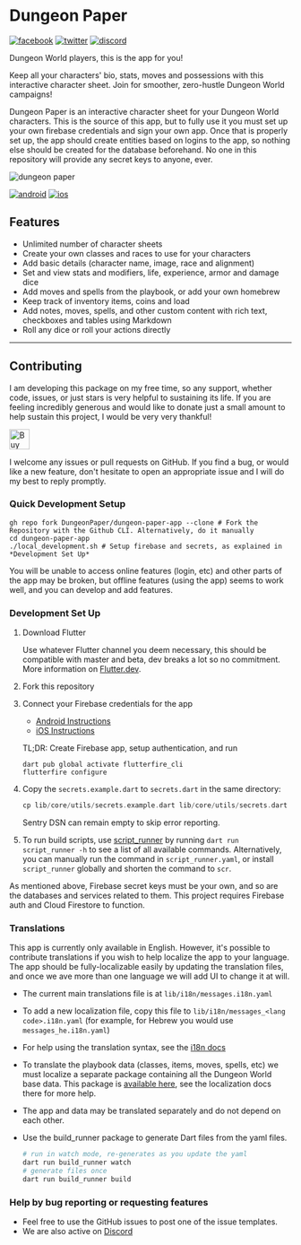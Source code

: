 # Dungeon Paper

[![facebook](https://img.shields.io/static/v1?label=Like&style=social&logo=facebook&message=%20)](https://bit.ly/DungeonPaper-Facebook)
[![twitter](https://img.shields.io/twitter/follow/espadrine?label=Follow&style=social)](https://bit.ly/DungeonPaper-Twitter)
[![discord](https://img.shields.io/discord/719848105586982915?label=Chat&logo=discord&style=social)](https://bit.ly/DungeonPaper-Discord)

Dungeon World players, this is the app for you!

Keep all your characters' bio, stats, moves and possessions with this interactive character sheet.
Join for smoother, zero-hustle Dungeon World campaigns!

Dungeon Paper is an interactive character sheet for your Dungeon World characters. This is the
source of this app, but to fully use it you must set up your own firebase credentials and sign your
own app. Once that is properly set up, the app should create entities based on logins to the app, so
nothing else should be created for the database beforehand. No one in this repository will provide
any secret keys to anyone, ever.

![dungeon paper](https://dungeonpaper.app/assets/images/logo-512.png)

[![android](https://img.shields.io/static/v1?label=Google%20Play&style=for-the-badge&logo=google-play&message=%E2%80%BA&labelColor=689f38&color=33691e&)](https://bit.ly/DungeonPaper-Android)
[![ios](https://img.shields.io/static/v1?label=App%20Store&style=for-the-badge&logo=apple&message=%E2%80%BA&labelColor=000000&color=000000&)](https://bit.ly/DungeonPaper-iOS)

## Features

- Unlimited number of character sheets
- Create your own classes and races to use for your characters
- Add basic details (character name, image, race and alignment)
- Set and view stats and modifiers, life, experience, armor and damage dice
- Add moves and spells from the playbook, or add your own homebrew
- Keep track of inventory items, coins and load
- Add notes, moves, spells, and other custom content with rich text, checkboxes and tables using
  Markdown
- Roll any dice or roll your actions directly

---

## Contributing

I am developing this package on my free time, so any support, whether code, issues, or just stars is
very helpful to sustaining its life. If you are feeling incredibly generous and would like to donate
just a small amount to help sustain this project, I would be very very thankful!

<a href='https://ko-fi.com/casraf' target='_blank'>
  <img height='36' style='border:0px;height:36px;'
    src='https://cdn.ko-fi.com/cdn/kofi1.png?v=3'
    alt='Buy Me a Coffee at ko-fi.com' />
</a>

I welcome any issues or pull requests on GitHub. If you find a bug, or would like a new feature,
don't hesitate to open an appropriate issue and I will do my best to reply promptly.

### Quick Development Setup

```
gh repo fork DungeonPaper/dungeon-paper-app --clone # Fork the Repository with the Github CLI. Alternatively, do it manually
cd dungeon-paper-app
./local_development.sh # Setup firebase and secrets, as explained in *Development Set Up*
```

You will be unable to access online features (login, etc) and other parts of the app may be broken, but offline features (using the app) seems to work well, and you can develop and add features.

### Development Set Up

1. Download Flutter

   Use whatever Flutter channel you deem necessary, this should be compatible with master and beta,
   dev breaks a lot so no commitment. More information on [Flutter.dev](https://flutter.dev).

1. Fork this repository

1. Connect your Firebase credentials for the app

   - [Android Instructions](https://firebase.google.com/docs/android/setup)
   - [iOS Instructions](https://firebase.google.com/docs/ios/setup)

   TL;DR: Create Firebase app, setup authentication, and run

   ```shell
   dart pub global activate flutterfire_cli
   flutterfire configure
   ```

1. Copy the `secrets.example.dart` to `secrets.dart` in the same directory:

   ```dart
   cp lib/core/utils/secrets.example.dart lib/core/utils/secrets.dart
   ```

   Sentry DSN can remain empty to skip error reporting.

1. To run build scripts, use [script_runner](https://pub.dev/packages/script_runner) by running
   `dart run script_runner -h` to see a list of all available commands. Alternatively, you can
   manually run the command in `script_runner.yaml`, or install `script_runner` globally and shorten
   the command to `scr`.

As mentioned above, Firebase secret keys must be your own, and so are the databases and services
related to them. This project requires Firebase auth and Cloud Firestore to function.

### Translations

This app is currently only available in English. However, it's possible to contribute translations
if you wish to help localize the app to your language. The app should be fully-localizable easily by
updating the translation files, and once we ave more than one language we will add UI to change it
at will.

- The current main translations file is at `lib/i18n/messages.i18n.yaml`
- To add a new localization file, copy this file to `lib/i18n/messages_<lang code>.i18n.yaml` (for
  example, for Hebrew you would use `messages_he.i18n.yaml`)
- For help using the translation syntax, see the [i18n docs](https://github.com/MohiuddinM/i18n)
- To translate the playbook data (classes, items, moves, spells, etc) we must localize a separate
  package containing all the Dungeon World base data. This package is
  [available here](https://github.com/DungeonPaper/dungeon_world_data), see the localization docs
  there for more help.
- The app and data may be translated separately and do not depend on each other.
- Use the build_runner package to generate Dart files from the yaml files.

  ```bash
  # run in watch mode, re-generates as you update the yaml
  dart run build_runner watch
  # generate files once
  dart run build_runner build
  ```

### Help by bug reporting or requesting features

- Feel free to use the GitHub issues to post one of the issue templates.
- We are also active on [Discord](https://bit.ly/DungeonPaper-Discord)

